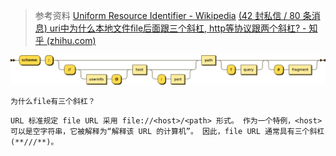 > 参考资料 
> [Uniform Resource Identifier - Wikipedia](https://en.wikipedia.org/wiki/Uniform_Resource_Identifier#URLs_and_URNs)
> [(42 封私信 / 80 条消息) uri中为什么本地文件file后面跟三个斜杠, http等协议跟两个斜杠? - 知乎 (zhihu.com)](https://www.zhihu.com/question/37063799)

![](../img/URI_syntax_diagram.svg.png)

	为什么file有三个斜杠？

```
URL 标准规定 file URL 采用 file://<host>/<path> 形式。 作为一个特例，<host> 可以是空字符串，它被解释为“解释该 URL 的计算机”。 因此，file URL 通常具有三个斜杠 (**///**)。
```
